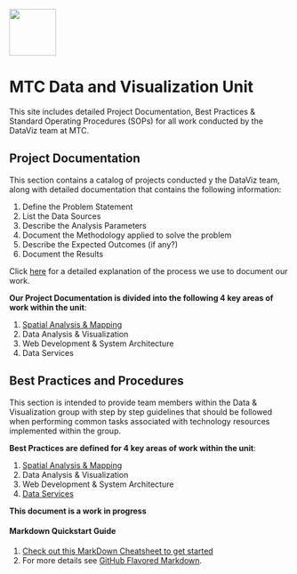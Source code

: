 
<a href="url"><img src="http://gis.mtc.ca.gov/mtcimages/mtcgisLogo.png" align="top" height="84" width="84" ></a>  

# MTC Data and Visualization Unit
This site includes detailed Project Documentation, Best Practices & Standard Operating Procedures (SOPs) for all work conducted by the DataViz team at MTC.

## Project Documentation
This section contains a catalog of projects conducted y the DataViz team, along with detailed documentation that contains the following information:

1. Define the Problem Statement
2. List the Data Sources
3. Describe the Analysis Parameters
4. Document the Methodology applied to solve the problem
5. Describe the Expected Outcomes (if any?)
6. Document the Results

Click [here](https://github.com/BayAreaMetro/dv-project-templates#documentation) for a detailed explanation of the process we use to document our work.

**Our Project Documentation is divided into the following 4 key areas of work within the unit**:
1. [Spatial Analysis & Mapping](Spatial-Analysis-Mapping/Project-Documentation)
2. Data Analysis & Visualization
3. Web Development & System Architecture
4. Data Services

## Best Practices and Procedures
This section is intended to provide team members within the Data & Visualization group with step by step guidelines that should be followed when performing common tasks associated with technology resources implemented within the group.   

**Best Practices are defined for 4 key areas of work within the unit**:  
1. [Spatial Analysis & Mapping](Spatial-Analysis-Mapping/Best-Practices-Procedures)
2. Data Analysis & Visualization
3. Web Development & System Architecture
4. [Data Services](https://bayareametro.github.io/DataViz/DataServices/)  

**This document is a work in progress**

#### Markdown Quickstart Guide
1. [Check out this MarkDown Cheatsheet to get started](https://github.com/adam-p/markdown-here/wiki/Markdown-Cheatsheet)  
2. For more details see [GitHub Flavored Markdown](https://guides.github.com/features/mastering-markdown/).
